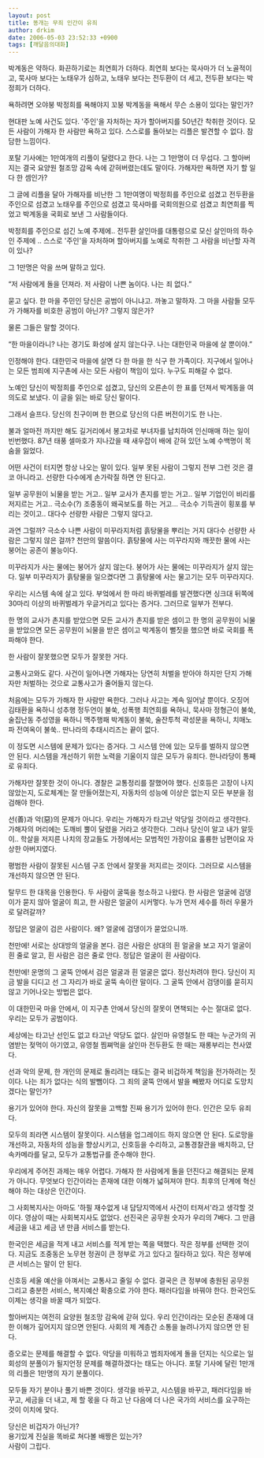 ```yaml
---
layout: post
title: 똥개는 무죄 인간이 유죄
author: drkim
date: 2006-05-03 23:52:33 +0900
tags: [깨달음의대화]
---
```

박계동은 약하다. 화끈하기로는 최연희가 더하다. 최연희 보다는 묵사마가 더 노골적이고, 묵사마 보다는 노태우가 심하고, 노태우 보다는 전두환이 더 세고, 전두환 보다는 박정희가 더하다. 

욕하려면 오야붕 박정희를 욕해야지 꼬붕 박계동을 욕해서 무슨 소용이 있다는 말인가? 

현대판 노예 사건도 있다. '주인'을 자처하는 자가 할아버지를 50년간 착취한 것이다. 모든 사람이 가해자 한 사람만 욕하고 있다. 스스로를 돌아보는 리플은 발견할 수 없다. 참담한 느낌이다. 

포탈 기사에는 1만여개의 리플이 달렸다고 한다. 나는 그 1만명이 더 무섭다. 그 할아버지는 결국 요양원 철조망 감옥 속에 갇혀버렸는데도 말이다. 가해자만 욕하면 자기 할 일 다 한 셈인가? 

그 글에 리플을 달아 가해자를 비난한 그 1만여명이 박정희를 주인으로 섬겼고 전두환을 주인으로 섬겼고 노태우를 주인으로 섬겼고 묵사마를 국회의원으로 섬겼고 최연희를 찍었고 박계동을 국회로 보낸 그 사람들이다. 

박정희를 주인으로 섬긴 노예 주제에.. 전두환 살인마를 대통령으로 모신 살인마의 하수인 주제에 .. 스스로 '주인'을 자처하며 할아버지를 노예로 착취한 그 사람을 비난할 자격이 있나?

그 1만명은 악을 쓰며 말하고 있다. 

“저 사람에게 돌을 던져라. 저 사람이 나쁜 놈이다. 나는 죄 없다.”

묻고 싶다. 한 마을 주민인 당신은 공범이 아니냐고. 까놓고 말하자. 그 마을 사람들 모두가 가해자를 비호한 공범이 아닌가? 그렇지 않은가?

물론 그들은 말할 것이다.

“한 마을이라니? 나는 경기도 화성에 살지 않는다구. 나는 대한민국 마을에 살 뿐이야.” 

인정해야 한다. 대한민국 마을에 살면 다 한 마을 한 식구 한 가족이다. 지구에서 일어나는 모든 범죄에 지구촌에 사는 모든 사람이 책임이 있다. 누구도 피해갈 수 없다. 

노예인 당신이 박정희를 주인으로 섬겼고, 당신의 오른손이 한 표를 던져서 박계동을 여의도로 보냈다. 이 글을 읽는 바로 당신 말이다.

그래서 슬프다. 당신의 친구이며 한 편으로 당신의 다른 버전이기도 한 나는. 

불과 얼마전 까지만 해도 길거리에서 봉고차로 부녀자를 납치하여 인신매매 하는 일이 빈번했다. 87년 태풍 셀마호가 지나갔을 때 새우잡이 배에 갇혀 있던 노예 수백명이 목숨을 잃었다. 

어떤 사건이 터지면 항상 나오는 말이 있다. 일부 못된 사람이 그렇지 전부 그런 것은 결코 아니라고. 선량한 다수에게 손가락질 하면 안 된다고.

일부 공무원이 뇌물을 받는 거고.. 일부 교사가 촌지를 받는 거고.. 일부 기업인이 비리를 저지르는 거고.. 극소수(?) 조중동이 왜곡보도를 하는 거고... 극소수 기득권이 횡포를 부리는 것이고.. 대다수 선량한 사람은 그렇지 않다고. 

과연 그럴까? 극소수 나쁜 사람이 미꾸라지처럼 흙탕물을 뿌리는 거지 대다수 선량한 사람은 그렇지 않은 걸까? 천만의 말씀이다. 흙탕물에 사는 미꾸라지와 깨끗한 물에 사는 붕어는 공존이 불능이다.

미꾸라지가 사는 물에는 붕어가 살지 않는다. 붕어가 사는 물에는 미꾸라지가 살지 않는다. 일부 미꾸라지가 흙탕물을 일으켰다면 그 흙탕물에 사는 물고기는 모두 미꾸라지다. 

우리는 시스템 속에 살고 있다. 부엌에서 한 마리 바퀴벌레를 발견했다면 싱크대 뒤쪽에 30마리 이상의 바퀴벌레가 우글거리고 있다는 증거다. 그러므로 일부가 전부다. 

한 명의 교사가 촌지를 받았으면 모든 교사가 촌지를 받은 셈이고 한 명의 공무원이 뇌물을 받았으면 모든 공무원이 뇌물을 받은 셈이고 박계동이 뻘짓을 했으면 바로 국회를 폭파해야 한다. 

한 사람이 잘못했으면 모두가 잘못한 거다.

교통사고와도 같다. 사건이 일어나면 가해자는 당연히 처벌을 받아야 하지만 단지 가해자만 처벌하는 것으로 교통사고가 줄어들지 않는다. 

처음에는 모두가 가해자 한 사람만 욕한다. 그러나 사고는 계속 일어날 뿐이다. 오징어 김태환을 욕하니 성추행 정두언이 불쑥, 성폭행 최연희를 욕하니, 묵사마 정형근이 불쑥, 술집난동 주성영을 욕하니 맥주행패 박계동이 불쑥, 술잔투척 곽성문을 욕하니, 치매노파 전여옥이 불쑥.. 딴나라의 추태시리즈는 끝이 없다. 

이 정도면 시스템에 문제가 있다는 증거다. 그 시스템 안에 있는 모두를 벌하지 않으면 안 된다. 시스템을 개선하기 위한 노력을 기울이지 않은 모두가 유죄다. 한나라당이 통째로 유죄다. 

가해자만 잘못한 것이 아니다. 경찰은 교통정리를 잘했어야 했다. 신호등은 고장이 나지 않았는지, 도로체계는 잘 만들어졌는지, 자동차의 성능에 이상은 없는지 모든 부분을 점검해야 한다.

선(善)과 악(惡)의 문제가 아니다. 우리는 가해자가 타고난 악당일 것이라고 생각한다. 가해자의 머리에는 도깨비 뿔이 달렸을 거라고 생각한다. 그러나 당신이 알고 내가 알듯이.. 학살을 저지른 나치의 장교들도 가정에서는 모범적인 가장이요 훌륭한 남편이요 자상한 아버지였다. 

평범한 사람이 잘못된 시스템 구조 안에서 잘못을 저지르는 것이다. 그러므로 시스템을 개선하지 않으면 안 된다. 

탈무드 한 대목을 인용한다. 두 사람이 굴뚝을 청소하고 나왔다. 한 사람은 얼굴에 검댕이가 묻지 않아 얼굴이 희고, 한 사람은 얼굴이 시커멓다. 누가 먼저 세수를 하러 우물가로 달려갈까? 

정답은 얼굴이 검은 사람이다. 왜? 얼굴에 검댕이가 묻었으니까. 

천만에! 서로는 상대방의 얼굴을 본다. 검은 사람은 상대의 흰 얼굴을 보고 자기 얼굴이 흰 줄로 알고, 흰 사람은 검은 줄로 안다. 정답은 얼굴이 흰 사람이다.

천만에! 운명의 그 굴뚝 안에서 검은 얼굴과 흰 얼굴은 없다. 정신차려야 한다. 당신이 지금 발을 디디고 선 그 자리가 바로 굴뚝 속이란 말이다. 그 굴뚝 안에서 검댕이를 묻히지 않고 기어나오는 방법은 없다. 

이 대한민국 마을 안에서, 이 지구촌 안에서 당신의 잘못이 면책되는 수는 절대로 없다. 우리는 모두가 공범이다. 

세상에는 타고난 선인도 없고 타고난 악당도 없다. 살인마 유영철도 한 때는 누군가의 귀염받는 젖먹이 아기였고, 유영철 찜쪄먹을 살인마 전두환도 한 때는 재롱부리는 천사였다.

선과 악의 문제, 한 개인의 문제로 돌리려는 태도는 결국 비겁하게 책임을 전가하려는 짓이다. 나는 죄가 없다는 식의 발뺌이다. 그 죄의 굴뚝 안에서 발을 빼봤자 어디로 도망치겠다는 말인가?

용기가 있어야 한다. 자신의 잘못을 고백할 진짜 용기가 있어야 한다. 인간은 모두 유죄다. 

모두의 죄라면 시스템이 잘못이다. 시스템을 업그레이드 하지 않으면 안 된다. 도로망을 개선하고, 자동차의 성능을 향상시키고, 신호등을 수리하고, 교통경찰관을 배치하고, 단속카메라를 달고, 모두가 교통법규를 준수해야 한다. 

우리에게 주어진 과제는 매우 어렵다. 가해자 한 사람에게 돌을 던진다고 해결되는 문제가 아니다. 무엇보다 인간이라는 존재에 대한 이해가 넓혀져야 한다. 최후의 단계에 혁신해야 하는 대상은 인간이다. 

그 사회복지사는 아마도 '하필 재수없게 내 담당지역에서 사건이 터져서'라고 생각할 것이다. 영삼이 때는 사회복지사도 없었다. 선진국은 공무원 숫자가 우리의 7배다. 그 만큼 세금을 내고 세금 낸 만큼 서비스를 받는다. 

한국인은 세금을 적게 내고 서비스를 적게 받는 쪽을 택했다. 작은 정부를 선택한 것이다. 지금도 조중동은 노무현 정권이 큰 정부로 가고 있다고 질타하고 있다. 작은 정부에 큰 서비스는 말이 안 된다. 

신호등 세울 예산을 아껴서는 교통사고 줄일 수 없다. 결국은 큰 정부에 충원된 공무원 그리고 충분한 서비스, 복지예산 확충으로 가야 한다. 패러다임을 바꿔야 한다. 한국인도 이제는 생각을 바꿀 때가 되었다. 

할아버지는 여전히 요양원 철조망 감옥에 갇혀 있다. 우리 인간이라는 모순된 존재에 대한 이해가 깊어지지 않으면 안된다. 사회의 제 계층간 소통을 늘려나가지 않으면 안 된다. 

증오로는 문제를 해결할 수 없다. 악당을 미워하고 범죄자에게 돌을 던지는 식으로는 일회성의 분풀이가 될지언정 문제를 해결하겠다는 태도는 아니다. 포탈 기사에 달린 1만개의 리플은 1만명의 자기 분풀이다. 

모두들 자기 분이나 풀기 바쁜 것이다. 생각을 바꾸고, 시스템을 바꾸고, 패러다임을 바꾸고, 세금을 더 내고, 제 할 몫을 다 하고 난 다음에 더 나은 국가의 서비스를 요구하는 것이 이치에 맞다. 

당신은 비겁자가 아닌가?   
용기있게 진실을 똑바로 쳐다볼 배짱은 있는가?  
사람이 그립다.